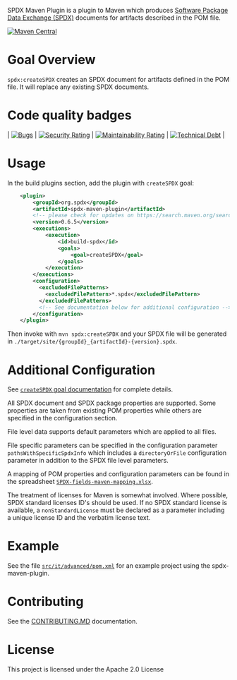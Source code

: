 SPDX Maven Plugin is a plugin to Maven which produces [Software Package Data Exchange (SPDX)](https://spdx.dev/) documents for artifacts described in the POM file.

[![Maven Central](https://maven-badges.herokuapp.com/maven-central/org.spdx/spdx-maven-plugin/badge.svg)](https://maven-badges.herokuapp.com/maven-central/org.spdx/spdx-maven-plugin)

# Goal Overview

`spdx:createSPDX` creates an SPDX document for artifacts defined in the POM file. It will replace any existing SPDX documents.

# Code quality badges

|   [![Bugs](https://sonarcloud.io/api/project_badges/measure?project=spdx-maven-plugin&metric=bugs)](https://sonarcloud.io/dashboard?id=spdx-maven-plugin)    | [![Security Rating](https://sonarcloud.io/api/project_badges/measure?project=spdx-maven-plugin&metric=security_rating)](https://sonarcloud.io/dashboard?id=spdx-maven-plugin) | [![Maintainability Rating](https://sonarcloud.io/api/project_badges/measure?project=spdx-maven-plugin&metric=sqale_rating)](https://sonarcloud.io/dashboard?id=spdx-maven-plugin) | [![Technical Debt](https://sonarcloud.io/api/project_badges/measure?project=spdx-maven-plugin&metric=sqale_index)](https://sonarcloud.io/dashboard?id=spdx-maven-plugin) |

# Usage

In the build plugins section, add the plugin with `createSPDX` goal:

```xml
    <plugin>
        <groupId>org.spdx</groupId>
        <artifactId>spdx-maven-plugin</artifactId>
        <!-- please check for updates on https://search.maven.org/search?q=a:spdx-maven-plugin -->
        <version>0.6.5</version>
        <executions>
            <execution>
                <id>build-spdx</id>
                <goals>
                    <goal>createSPDX</goal>
                </goals>
            </execution>
        </executions>
        <configuration>
          <excludedFilePatterns>
            <excludedFilePattern>*.spdx</excludedFilePattern>
          </excludedFilePatterns>
          <!-- See documentation below for additional configuration -->
        </configuration>
    </plugin>
```

Then invoke with `mvn spdx:createSPDX` and your SPDX file will be generated in `./target/site/{groupId}_{artifactId}-{version}.spdx`.

# Additional Configuration

See [`createSPDX` goal documentation](http://spdx.github.io/spdx-maven-plugin/createSPDX-mojo.html) for complete details.

All SPDX document and SPDX package properties are supported.  Some properties
are taken from existing POM properties while others are specified in the configuration
section.

File level data supports default parameters which are applied to all files.

File specific parameters can be specified in the configuration parameter `pathsWithSpecificSpdxInfo` which
includes a `directoryOrFile` configuration parameter in addition to the SPDX file level
parameters.

A mapping of POM properties and configuration parameters can be found in the spreadsheet
[`SPDX-fields-maven-mapping.xlsx`](SPDX-fields-maven-mapping.xlsx).

The treatment of licenses for Maven is somewhat involved.  Where possible,
SPDX standard licenses ID's should be used.  If no SPDX standard license
is available, a `nonStandardLicense` must be declared as a parameter including
a unique license ID and the verbatim license text.

# Example
See the file [`src/it/advanced/pom.xml`](src/it/advanced/pom.xml) for an example project using the spdx-maven-plugin.

# Contributing
See the [CONTRIBUTING.MD](CONTRIBUTING.md) documentation.

# License
This project is licensed under the Apache 2.0 License
